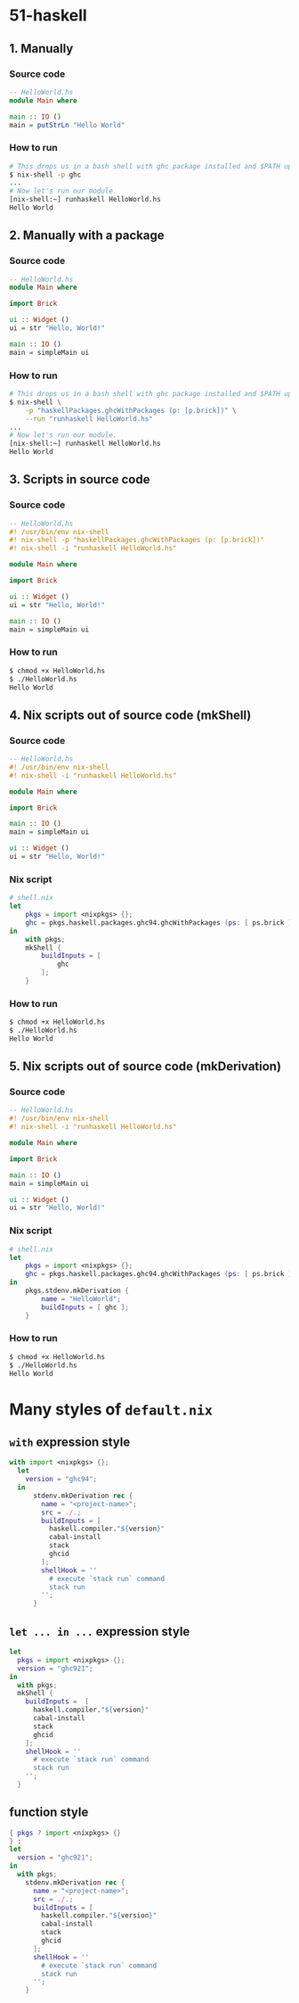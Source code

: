 # 51-haskell

## 1. Manually

### Source code

```haskell
-- HelloWorld.hs
module Main where

main :: IO ()
main = putStrLn "Hello World"
```

### How to run

```bash
# This drops us in a bash shell with ghc package installed and $PATH updated.
$ nix-shell -p ghc
...
# Now let's run our module.
[nix-shell:~] runhaskell HelloWorld.hs
Hello World
```

## 2. Manually with a package

### Source code

```haskell
-- HelloWorld.hs
module Main where

import Brick

ui :: Widget ()
ui = str "Hello, World!"

main :: IO ()
main = simpleMain ui
```

### How to run

```bash
# This drops us in a bash shell with ghc package installed and $PATH updated.
$ nix-shell \
    -p "haskellPackages.ghcWithPackages (p: [p.brick])" \
    --run "runhaskell HelloWorld.hs"
...
# Now let's run our module.
[nix-shell:~] runhaskell HelloWorld.hs
Hello World
```

## 3. Scripts in source code

### Source code

```haskell
-- HelloWorld.hs
#! /usr/bin/env nix-shell
#! nix-shell -p "haskellPackages.ghcWithPackages (p: [p.brick])"
#! nix-shell -i "runhaskell HelloWorld.hs"

module Main where

import Brick

ui :: Widget ()
ui = str "Hello, World!"

main :: IO ()
main = simpleMain ui
```

### How to run

```bash
$ chmod +x HelloWorld.hs
$ ./HelloWorld.hs
Hello World
```

## 4. Nix scripts out of source code (mkShell)

### Source code

```haskell
-- HelloWorld.hs
#! /usr/bin/env nix-shell
#! nix-shell -i "runhaskell HelloWorld.hs"

module Main where

import Brick

main :: IO ()
main = simpleMain ui

ui :: Widget ()
ui = str "Hello, World!"
```

### Nix script

```nix
# shell.nix
let
    pkgs = import <nixpkgs> {};
    ghc = pkgs.haskell.packages.ghc94.ghcWithPackages (ps: [ ps.brick ]);
in
    with pkgs;
    mkShell {
        buildInputs = [
            ghc
        ];
    }
```

### How to run

```bash
$ chmod +x HelloWorld.hs
$ ./HelloWorld.hs
Hello World
```

## 5. Nix scripts out of source code (mkDerivation)

### Source code

```haskell
-- HelloWorld.hs
#! /usr/bin/env nix-shell
#! nix-shell -i "runhaskell HelloWorld.hs"

module Main where

import Brick

main :: IO ()
main = simpleMain ui

ui :: Widget ()
ui = str "Hello, World!"
```

### Nix script

```nix
# shell.nix
let
    pkgs = import <nixpkgs> {};
    ghc = pkgs.haskell.packages.ghc94.ghcWithPackages (ps: [ ps.brick ]);
in
    pkgs.stdenv.mkDerivation {
        name = "HelloWorld";
        buildInputs = [ ghc ];
    }

```

### How to run

```bash
$ chmod +x HelloWorld.hs
$ ./HelloWorld.hs
Hello World
```

# Many styles of `default.nix`

## `with` expression style

```nix
with import <nixpkgs> {};
  let
    version = "ghc94";
  in
      stdenv.mkDerivation rec {
        name = "<project-name>";
        src = ./.;
        buildInputs = [
          haskell.compiler."${version}"
          cabal-install
          stack
          ghcid
        ];
        shellHook = ''
          # execute `stack run` command
          stack run
        '';
      }
```

## `let ... in ...` expression style

```nix
let
  pkgs = import <nixpkgs> {};
  version = "ghc921";
in
  with pkgs;
  mkShell {
    buildInputs =  [
      haskell.compiler."${version}"
      cabal-install
      stack
      ghcid
    ];
    shellHook = ''
      # execute `stack run` command
      stack run
    '';
  }
```

## function style

```nix
{ pkgs ? import <nixpkgs> {}
} :
let
  version = "ghc921";
in
  with pkgs;
    stdenv.mkDerivation rec {
      name = "<project-name>";
      src = ./.;
      buildInputs = [
        haskell.compiler."${version}"
        cabal-install
        stack
        ghcid
      ];
      shellHook = ''
        # execute `stack run` command
        stack run
      '';
    }
```
